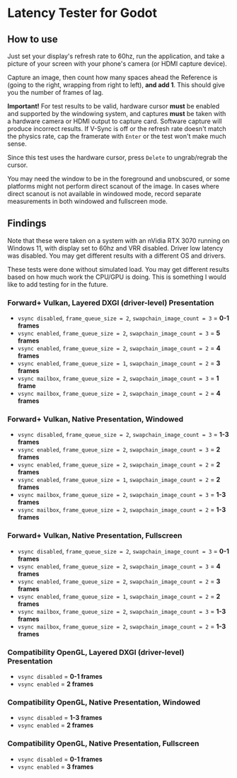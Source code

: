 
# Latency Tester for Godot

## How to use

Just set your display's refresh rate to 60hz, run the application, and take a picture of your screen with your phone's camera (or HDMI capture device).

Capture an image, then count how many spaces ahead the Reference is (going to the right, wrapping from right to left), **and add 1**. This should give you the number of frames of lag.

**Important!** For test results to be valid, hardware cursor **must** be enabled and supported by the windowing system, and captures **must** be taken with a hardware camera or HDMI output to capture card. Software capture will produce incorrect results. If V-Sync is off or the refresh rate doesn't match the physics rate, cap the framerate with `Enter` or the test won't make much sense.

Since this test uses the hardware cursor, press `Delete` to ungrab/regrab the cursor.

You may need the window to be in the foreground and unobscured, or some platforms might not perform direct scanout of the image. In cases where direct scanout is not available in windowed mode, record separate measurements in both windowed and fullscreen mode.

## Findings

Note that these were taken on a system with an nVidia RTX 3070 running on Windows 11, with display set to 60hz and VRR disabled. Driver low latency was disabled. You may get different results with a different OS and drivers.

These tests were done without simulated load. You may get different results based on how much work the CPU/GPU is doing. This is something I would like to add testing for in the future.

### Forward+ Vulkan, Layered DXGI (driver-level) Presentation

- `vsync disabled`, `frame_queue_size = 2`, `swapchain_image_count = 3` = **0-1 frames**
- `vsync enabled`, `frame_queue_size = 2`, `swapchain_image_count = 3` = **5 frames**
- `vsync enabled`, `frame_queue_size = 2`, `swapchain_image_count = 2` = **4 frames**
- `vsync enabled`, `frame_queue_size = 1`, `swapchain_image_count = 2` = **3 frames**
- `vsync mailbox`, `frame_queue_size = 2`, `swapchain_image_count = 3` = **1 frame**
- `vsync mailbox`, `frame_queue_size = 2`, `swapchain_image_count = 2` = **4 frames**

### Forward+ Vulkan, Native Presentation, Windowed

- `vsync disabled`, `frame_queue_size = 2`, `swapchain_image_count = 3` = **1-3 frames**
- `vsync enabled`, `frame_queue_size = 2`, `swapchain_image_count = 3` = **2 frames**
- `vsync enabled`, `frame_queue_size = 2`, `swapchain_image_count = 2` = **2 frames**
- `vsync enabled`, `frame_queue_size = 1`, `swapchain_image_count = 2` = **2 frames**
- `vsync mailbox`, `frame_queue_size = 2`, `swapchain_image_count = 3` = **1-3 frames**
- `vsync mailbox`, `frame_queue_size = 2`, `swapchain_image_count = 2` = **1-3 frames**

### Forward+ Vulkan, Native Presentation, Fullscreen

- `vsync disabled`, `frame_queue_size = 2`, `swapchain_image_count = 3` = **0-1 frames**
- `vsync enabled`, `frame_queue_size = 2`, `swapchain_image_count = 3` = **4 frames**
- `vsync enabled`, `frame_queue_size = 2`, `swapchain_image_count = 2` = **3 frames**
- `vsync enabled`, `frame_queue_size = 1`, `swapchain_image_count = 2` = **2 frames**
- `vsync mailbox`, `frame_queue_size = 2`, `swapchain_image_count = 3` = **1-3 frames**
- `vsync mailbox`, `frame_queue_size = 2`, `swapchain_image_count = 2` = **1-3 frames**

### Compatibility OpenGL, Layered DXGI (driver-level) Presentation

- `vsync disabled` = **0-1 frames**
- `vsync enabled` = **2 frames**

### Compatibility OpenGL, Native Presentation, Windowed

- `vsync disabled` = **1-3 frames**
- `vsync enabled` = **2 frames**

### Compatibility OpenGL, Native Presentation, Fullscreen

- `vsync disabled` = **0-1 frames**
- `vsync enabled` = **3 frames**
